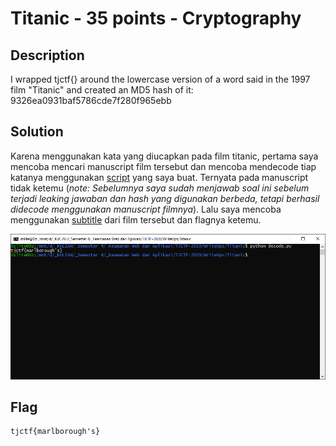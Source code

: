 # Titanic - 35 points - Cryptography

## Description

I wrapped tjctf{} around the lowercase version of a word said in the 1997 film "Titanic" and created an MD5 hash of it: 9326ea0931baf5786cde7f280f965ebb

## Solution

Karena menggunakan kata yang diucapkan pada film titanic, pertama saya mencoba mencari manuscript film tersebut dan mencoba mendecode tiap katanya menggunakan [script](decode.py) yang saya buat. Ternyata pada manuscript tidak ketemu (*note: Sebelumnya saya sudah menjawab soal ini sebelum terjadi leaking jawaban dan hash yang digunakan berbeda, tetapi berhasil didecode menggunakan manuscript filmnya*). Lalu saya mencoba menggunakan [subtitle](./Titanic.txt) dari film tersebut dan flagnya ketemu.

![flag](./flag.png)

## Flag

```
tjctf{marlborough's}
```